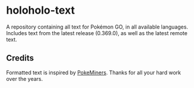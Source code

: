 # holoholo-text
A repository containing all text for Pokémon GO, in all available languages.  
Includes text from the latest release (0.369.0), as well as the latest remote text.

## Credits
Formatted text is inspired by [PokeMiners](https://github.com/PokeMiners). Thanks for all your hard work over the years.